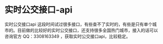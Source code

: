 # 实时公交接口-api
实时公交接口api
这段时间试过很多接口，有些查不了实时的，有些是只有单个城市的。目前做的比较好的实时公交接口，还支持很多全国热门城市，接入的话可以 咨询官方 QQ：3308163349 ，获取实时公交接口api，比较稳定。

